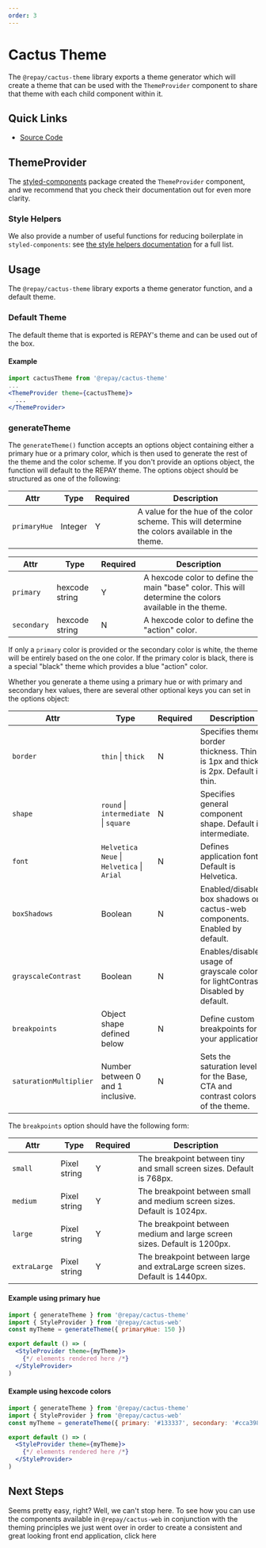```yaml
---
order: 3
---
```


# Cactus Theme

The `@repay/cactus-theme` library exports a theme generator which will create a theme that can be used with the `ThemeProvider` component to share that theme with each child component within it.

## Quick Links

- [Source Code](../../modules/cactus-theme/)

## ThemeProvider

The [styled-components](https://www.npmjs.com/package/styled-components) package created the `ThemeProvider` component, and we recommend that you check their documentation out for even more clarity.

### Style Helpers

We also provide a number of useful functions for reducing boilerplate in `styled-components`: see <a href="./style-helpers/#">the style helpers documentation</a> for a full list.

## Usage

The `@repay/cactus-theme` library exports a theme generator function, and a default theme.

### Default Theme

The default theme that is exported is REPAY's theme and can be used out of the box.

#### Example

```jsx
import cactusTheme from '@repay/cactus-theme'
...
<ThemeProvider theme={cactusTheme}>
  ...
</ThemeProvider>
```

### generateTheme

The `generateTheme()` function accepts an options object containing either a primary hue or a primary color, which is then used to generate the rest of the theme and the color scheme. If you don't provide an options object, the function will default to the REPAY theme. The options object should be structured as one of the following:

| Attr         | Type    | Required | Description                                                                                     |
| ------------ | ------- | -------- | ----------------------------------------------------------------------------------------------- |
| `primaryHue` | Integer | Y        | A value for the hue of the color scheme. This will determine the colors available in the theme. |

| Attr        | Type           | Required | Description                                                                                             |
| ----------- | -------------- | -------- | ------------------------------------------------------------------------------------------------------- |
| `primary`   | hexcode string | Y        | A hexcode color to define the main "base" color. This will determine the colors available in the theme. |
| `secondary` | hexcode string | N        | A hexcode color to define the "action" color.                                                           |

If only a `primary` color is provided or the secondary color is white, the theme will be entirely based on the one color. If the primary color is black, there is a special "black" theme which provides a blue "action" color.

Whether you generate a theme using a primary hue or with primary and secondary hex values, there are several other optional keys you can set in the options object:

| Attr                   | Type                                       | Required | Description                                                                        |
| -------------------    | ------------------------------------------ | -------- | ---------------------------------------------------------------------------------- |
| `border`               | `thin` \| `thick`                          | N        | Specifies theme border thickness. Thin is 1px and thick is 2px. Default is thin.   |
| `shape`                | `round` \| `intermediate` \| `square`      | N        | Specifies general component shape. Default is intermediate.                        |
| `font`                 | `Helvetica Neue` \| `Helvetica` \| `Arial` | N        | Defines application font. Default is Helvetica.                                    |
| `boxShadows`           | Boolean                                    | N        | Enabled/disables box shadows on cactus-web components. Enabled by default.         |
| `grayscaleContrast`    | Boolean                                    | N        | Enables/disables usage of grayscale colors for lightContrast. Disabled by default. |
| `breakpoints`          | Object shape defined below                 | N        | Define custom breakpoints for your application.                                    |
| `saturationMultiplier` | Number between 0 and 1 inclusive.          | N        | Sets the saturation level for the Base, CTA and contrast colors of the theme.      |

The `breakpoints` option should have the following form:

| Attr        | Type         | Required | Description                                                                  |
| ----------- | ------------ | -------- | ---------------------------------------------------------------------------- |
| `small`     | Pixel string | Y        | The breakpoint between tiny and small screen sizes. Default is 768px.        |
| `medium`    | Pixel string | Y        | The breakpoint between small and medium screen sizes. Default is 1024px.     |
| `large`     | Pixel string | Y        | The breakpoint between medium and large screen sizes. Default is 1200px.     |
| `extraLarge`| Pixel string | Y        | The breakpoint between large and extraLarge screen sizes. Default is 1440px. |

#### Example using primary hue

```jsx
import { generateTheme } from '@repay/cactus-theme'
import { StyleProvider } from '@repay/cactus-web'
const myTheme = generateTheme({ primaryHue: 150 })

export default () => (
  <StyleProvider theme={myTheme}>
    {*/ elements rendered here /*}
  </StyleProvider>
)
```

#### Example using hexcode colors

```jsx
import { generateTheme } from '@repay/cactus-theme'
import { StyleProvider } from '@repay/cactus-web'
const myTheme = generateTheme({ primary: '#133337', secondary: '#cca398' })

export default () => (
  <StyleProvider theme={myTheme}>
    {*/ elements rendered here /*}
  </StyleProvider>
)
```

## Next Steps

Seems pretty easy, right? Well, we can't stop here. To see how you can use the components available in `@repay/cactus-web` in conjunction with the theming principles we just went over in order to create a consistent and great looking front end application, click <a to='/components'>here</a>
